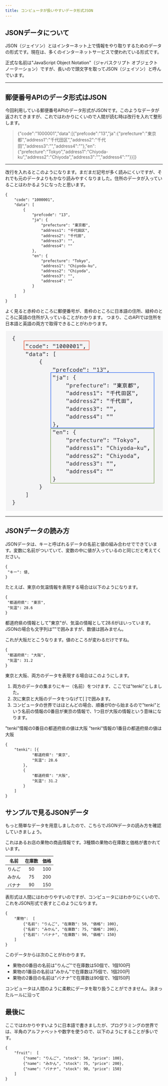 ```yaml
---
title: コンピュータが扱いやすいデータ形式JSON
---
```

## JSONデータについて
JSON（ジェイソン）とはインターネット上で情報をやり取りするためのデータの形式です。現在は、多くのインターネットサービスで使われている形式です。

正式な名前は"JavaScript Object Notation"（ジャバスクリプト オブジェクト ノーテーション）ですが、長いので頭文字を取ってJSON（ジェイソン）と呼んでいます。

---

## 郵便番号APIのデータ形式はJSON
今回利用している郵便番号APIのデータ形式がJSONです。このようなデータが返されてきますが、これではわかりにくいので人間が読む時は改行を入れて整形します。

> {"code":"1000001","data":[{"prefcode":"13","ja":{"prefecture":"東京都","address1":"千代田区","address2":"千代田","address3":"","address4":""},"en":{"prefecture":"Tokyo","address1":"Chiyoda-ku","address2":"Chiyoda","address3":"","address4":""}}]}

---

改行を入れるとこのようになります。まだまだ記号が多く読みにくいですが、それでも元のデータよりもかなり読みやすくなりました。住所のデータが入っていることはわかるようになったと思います。

```
{
    "code": "1000001",
    "data": [
        {
            "prefcode": "13",
            "ja": {
                "prefecture": "東京都",
                "address1": "千代田区",
                "address2": "千代田",
                "address3": "",
                "address4": ""
            },
            "en": {
                "prefecture": "Tokyo",
                "address1": "Chiyoda-ku",
                "address2": "Chiyoda",
                "address3": "",
                "address4": ""
            }
        }
    ]
}
```
よく見ると赤枠のところに郵便番号が、青枠のところに日本語の住所、緑枠のところに英語の住所が入っていることがわかります。
つまり、このAPIでは住所を日本語と英語の両方で取得できることがわかります。

![](/images/python/webapi/02.png)

---


## JSONデータの読み方
JSONデータは、キーと呼ばれるデータの名前と値の組み合わせでできています。変数に名前がついていて、変数の中に値が入っているのと同じだと考えてください。

```
{
 "キー": 値,
}
```

たとえば、東京の気温情報を表現する場合は以下のようになります。

```
{
 "都道府県": "東京",
 "気温": 28.6
}
```
都道府県の情報として"東京"が、気温の情報として28.6がはいっています。JSONの場合も文字列は""で囲みますが、数値は囲みません。

これが大阪だとこうなります。値のところが変わるだけですね。
```
{
 "都道府県": "大阪",
 "気温": 31.2
}
```

東京と大阪、両方のデータを表現する場合はこのようにします。

1. 両方のデータの集まりにキー（名前）をつけます、ここでは"tenki"としました。
2. 次に東京と大阪のデータをつなげて[ ]で囲みます。
3. コンピュータの世界ではほとんどの場合、順番が0から始まるので"tenki"という名前の情報の0番目が東京の情報で、1つ目が大阪の情報という意味になります。

"tenki"情報の0番目の都道府県の値は大阪
"tenki"情報の1番目の都道府県の値は大阪

```
{
	"tenki": [{
			"都道府県": "東京",
			"気温": 28.6
		},
		{
			"都道府県": "大阪",
			"気温": 31.2
		}
	]
}
```





## サンプルで見るJSONデータ
もっと簡単なデータを用意しましたので、こちらでJSONデータの読み方を確認していきましょう。

これはあるお店の果物の商品情報です。3種類の果物の在庫数と価格が書かれています。

|名前|在庫数|価格|
|:--:|:--:|:--:|
|りんご|50|100|
|みかん|75|200|
|バナナ|90|150|

表形式は人間にはわかりやすいのですが、コンピュータにはわかりにくいので、これをJSON形式で表すとこのようになります。

```
{
    "果物":  [
        {"名前": "りんご", "在庫数": 50, "価格": 100},
        {"名前": "みかん", "在庫数": 75, "価格": 200},
        {"名前": "バナナ", "在庫数": 90, "価格": 150}
    ]
}
```

このデータからは次のことがわかります。
- 果物の0番目の名前は"りんご"で在庫数は50個で、1個100円
- 果物の1番目の名前は"みかん"で在庫数は75個で、1個200円
- 果物の2番目の名前は"バナナ"で在庫数は90個で、1個150円

コンピュータは人間のように柔軟にデータを取り扱うことができません。決まったルールに沿って

## 最後に

ここではわかりやすいように日本語で書きましたが、プログラミングの世界では、半角のアルファベットや数字を使うので、以下のようにすることが多いです。

```
{
    "fruit":  [
        {"name": "りんご", "stock": 50, "price": 100},
        {"name": "みかん", "stock": 75, "price": 200},
        {"name": "バナナ", "stock": 90, "price": 150}
    ]
}
```